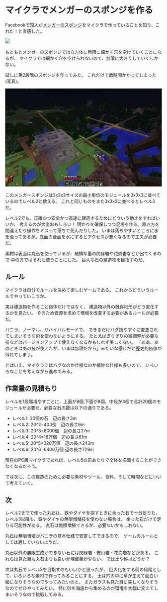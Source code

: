 # マイクラでメンガーのスポンジを作る

Facebookで知人が<a href="https://en.wikipedia.org/wiki/Menger_sponge">メンガーのスポンジ</a>をマイクラで作っていることを知り、これだ！と直感した。


<img src="https://upload.wikimedia.org/wikipedia/commons/thumb/5/52/Menger-Schwamm-farbig.png/1920px-Menger-Schwamm-farbig.png">

もともとメンガーのスポンジでは立方体に無限に細かく穴を空けていくことになるが、
マイクラでは細かく穴を空けられないので、無限に大きくしていくしかない。

試しに第2段階のスポンジを作ってみた。
これだけで数時間かかってしまった(写真)。

<img src="menger_sponge_level2.png">

このメンガースポンジは3x3x3サイズの最小単位のモジュールを3x3x3に並べているのでレベル2と数える。
これと同じものをまた3x3x3に並べるとレベル3だ。

レベル2でも、正確かつ安全かつ高速に建造するためにどういう動きをすればいいか、
考えるのが大変おもしろい！
明かりを確保しつつ足場を作る。置き方を間違えたり操作をミスって落ちて死んだりした。
いまは落ちやすいところに水を張ってあるが。底面の全面を水にするとアクセスが悪くなるので工夫が必要だ。

素材は表面は丸石を使っているが、結構な量の閃緑岩や花崗岩などが出てくるので
中の方ではそれも使うことにした。
巨大な石の建造物を目指すのだ。

## ルール

マイクラは自分でルールを決めて楽しむゲームである。
これからどういうルールでやっていこうか。

実は建造物を作ること自体だけではなく、
建造物以外の既存地形がどう変化するかを見たい。
そのため資源を求めて環境を改変する必要があるルールが必要だ。

バニラ、ノーマル、サバイバルモードで、
できるだけバグ技やすぐに変更されてしまいそうな術を使わないようにする。
たとえばぎりぎりの微調整が必要な技などはバージョンアップで使えなくなるかもしれず美しくない。
「ああ、あのときはあの技が使えたが、いまは無理だから」みたいな感じだと歴史的価値が薄れてしまう。


とはいえ、マイクラにはバグなのか仕様なのか微妙な仕様も多いので、
いろいろなことを考えながら進めてみる。

## 作業量の見積もり

レベルを1段階増やすごとに、上面が8個,下面が8個、中段が4個で合計20個のモジュールが必要だ。必要な石の数は以下の通りである。

- レベル1: 20個の石　辺の長さ3m
- レベル2: 20^2=400個　辺の長さ9m
- レベル3: 20^3=8000個　辺の長さ27m
- レベル4: 20^4=16万個　辺の長さ81m
- レベル5: 20^5=320万個　辺の長さ243m
- レベル6: 20^6=6400万個 辺の長さ729m

現在のPC版マイクラであれば、レベル5の前あたりで全体を描画することができなくなるだろう。

では次に、この建造のために必要な素材やツール、食料、そして時間などについて考えていく。

## 次

レベル2までで使った丸石は、鉄やダイヤを探すときに余った石で十分足りた。
レベル3以降も、鉄やダイヤの無限増殖技を使わない場合は、
余った石だけで足りる可能性がある。
丸石は無限増殖できるが、必要ないかもしれない。

丸石は無限増殖がバニラの基本仕様で安定してできるので、
ゲームのルールとしては適していないようだ。

丸石以外の無限生成ができない石には閃緑岩・安山岩・花崗岩などがある。
これらは見た目も丸石よりも良いが埋蔵量が少ない。
では土や砂はどうか？

次は丸石でレベル3を目指すのもいいかと思ったが、
巨大化をする前の段階として、いろいろな素材で作ってみることにする。
土は穴の中に草が生えて面白い絵になりそうなのでやってみたいのと、
またガラスも見た目に美しくなりそうなのでぜひやってみたい。
特に砂を海底から集めるのが環境を大幅に変えてしまいそうなので挑戦してみる。
